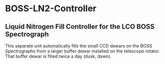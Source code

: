 # BOSS-LN2-Controller
## Liquid Nitrogen Fill Controller for the LCO BOSS Spectrograph
This separate unit automatically fills the small CCD dewars on the BOSS Spectrographs from a larger buffer dewar installed on the telescope rotator. That buffer dewar is filled twice a day (dusk, dawn).
